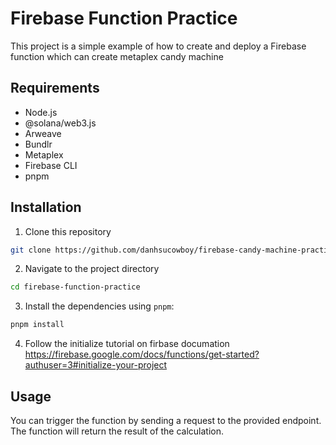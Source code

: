 # Firebase Function Practice
This project is a simple example of how to create and deploy a Firebase function which can create metaplex candy machine

## Requirements
- Node.js
- @solana/web3.js
- Arweave
- Bundlr
- Metaplex
- Firebase CLI
- pnpm

## Installation
1. Clone this repository

```bash
git clone https://github.com/danhsucowboy/firebase-candy-machine-practice.git
```
2. Navigate to the project directory
```bash
cd firebase-function-practice
```
3. Install the dependencies using `pnpm`:
```bash
pnpm install
```
4. Follow the initialize tutorial on firbase documation
https://firebase.google.com/docs/functions/get-started?authuser=3#initialize-your-project

## Usage
You can trigger the function by sending a request to the provided endpoint. The function will return the result of the calculation.